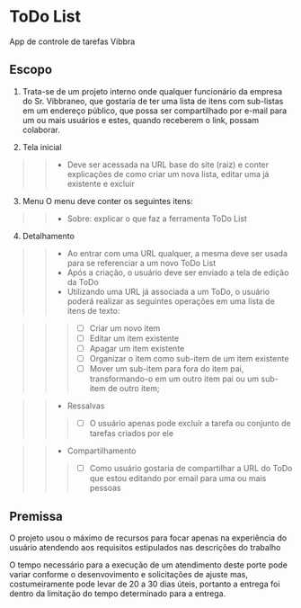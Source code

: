 # ToDo List

App de controle de tarefas Vibbra

## Escopo

1. Trata-se de um projeto interno onde qualquer funcionário da empresa do Sr. Vibbraneo, que gostaria de ter uma lista de itens com sub-listas em um endereço público, que possa ser compartilhado por e-mail para um ou mais usuários e estes, quando receberem o link, possam colaborar.

2. Tela inicial

>> - Deve ser acessada na URL base do site (raiz) e conter explicações de como criar um nova lista, editar uma já existente e excluir

3. Menu 
O menu deve conter os seguintes itens:

>> - Sobre: explicar o que faz a ferramenta ToDo List

4. Detalhamento

>> - Ao entrar com uma URL qualquer, a mesma deve ser usada para se referenciar a um novo ToDo List
>> - Após a criação, o usuário deve ser enviado a tela de edição da ToDo
>> - Utilizando uma URL já associada a um ToDo, o usuário poderá realizar as seguintes operações em uma lista de itens de texto:

>>> - [ ] Criar um novo item
>>> - [ ] Editar um item existente
>>> - [ ] Apagar um item existente
>>> - [ ] Organizar o item como sub-item de um item existente
>>> - [ ] Mover um sub-item para fora do item pai, transformando-o em um outro item pai ou um sub-item de outro item;

>> - Ressalvas
>>> - [ ] O usuário apenas pode excluír a tarefa ou conjunto de tarefas criados por ele

>> - Compartilhamento
>>> - [ ] Como usuário gostaria de compartilhar a URL do ToDo que estou editando por email para uma ou mais pessoas


## Premissa
O projeto usou o máximo de recursos para focar apenas na experiência do usuário atendendo aos requisitos estipulados nas descrições do trabalho

O tempo necessário para a execução de um atendimento deste porte pode variar conforme o desenvovimento e solicitações de ajuste mas, costumeiramente pode levar de 20 a 30 dias úteis, portanto a entrega foi dentro da limitação do tempo determinado para a entrega.


